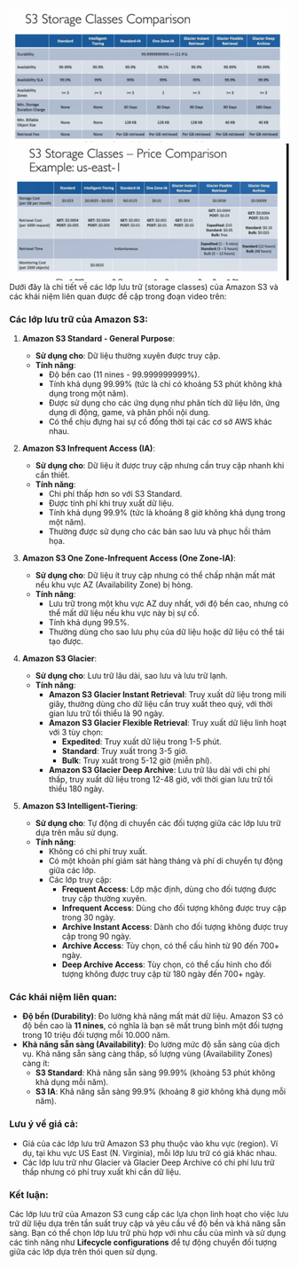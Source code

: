 ![alt text](image/storage-classes.png)
![alt text](image/storage-classe-1.png)
Dưới đây là chi tiết về các lớp lưu trữ (storage classes) của Amazon S3 và các khái niệm liên quan được đề cập trong đoạn video trên:

### Các lớp lưu trữ của Amazon S3:

1. **Amazon S3 Standard - General Purpose**:

   - **Sử dụng cho**: Dữ liệu thường xuyên được truy cập.
   - **Tính năng**:
     - Độ bền cao (11 nines - 99.999999999%).
     - Tính khả dụng 99.99% (tức là chỉ có khoảng 53 phút không khả dụng trong một năm).
     - Được sử dụng cho các ứng dụng như phân tích dữ liệu lớn, ứng dụng di động, game, và phân phối nội dung.
     - Có thể chịu đựng hai sự cố đồng thời tại các cơ sở AWS khác nhau.

2. **Amazon S3 Infrequent Access (IA)**:

   - **Sử dụng cho**: Dữ liệu ít được truy cập nhưng cần truy cập nhanh khi cần thiết.
   - **Tính năng**:
     - Chi phí thấp hơn so với S3 Standard.
     - Được tính phí khi truy xuất dữ liệu.
     - Tính khả dụng 99.9% (tức là khoảng 8 giờ không khả dụng trong một năm).
     - Thường được sử dụng cho các bản sao lưu và phục hồi thảm họa.

3. **Amazon S3 One Zone-Infrequent Access (One Zone-IA)**:

   - **Sử dụng cho**: Dữ liệu ít truy cập nhưng có thể chấp nhận mất mát nếu khu vực AZ (Availability Zone) bị hỏng.
   - **Tính năng**:
     - Lưu trữ trong một khu vực AZ duy nhất, với độ bền cao, nhưng có thể mất dữ liệu nếu khu vực này bị sự cố.
     - Tính khả dụng 99.5%.
     - Thường dùng cho sao lưu phụ của dữ liệu hoặc dữ liệu có thể tái tạo được.

4. **Amazon S3 Glacier**:

   - **Sử dụng cho**: Lưu trữ lâu dài, sao lưu và lưu trữ lạnh.
   - **Tính năng**:
     - **Amazon S3 Glacier Instant Retrieval**: Truy xuất dữ liệu trong mili giây, thường dùng cho dữ liệu cần truy xuất theo quý, với thời gian lưu trữ tối thiểu là 90 ngày.
     - **Amazon S3 Glacier Flexible Retrieval**: Truy xuất dữ liệu linh hoạt với 3 tùy chọn:
       - **Expedited**: Truy xuất dữ liệu trong 1-5 phút.
       - **Standard**: Truy xuất trong 3-5 giờ.
       - **Bulk**: Truy xuất trong 5-12 giờ (miễn phí).
     - **Amazon S3 Glacier Deep Archive**: Lưu trữ lâu dài với chi phí thấp, truy xuất dữ liệu trong 12-48 giờ, với thời gian lưu trữ tối thiểu 180 ngày.

5. **Amazon S3 Intelligent-Tiering**:
   - **Sử dụng cho**: Tự động di chuyển các đối tượng giữa các lớp lưu trữ dựa trên mẫu sử dụng.
   - **Tính năng**:
     - Không có chi phí truy xuất.
     - Có một khoản phí giám sát hàng tháng và phí di chuyển tự động giữa các lớp.
     - Các lớp truy cập:
       - **Frequent Access**: Lớp mặc định, dùng cho đối tượng được truy cập thường xuyên.
       - **Infrequent Access**: Dùng cho đối tượng không được truy cập trong 30 ngày.
       - **Archive Instant Access**: Dành cho đối tượng không được truy cập trong 90 ngày.
       - **Archive Access**: Tùy chọn, có thể cấu hình từ 90 đến 700+ ngày.
       - **Deep Archive Access**: Tùy chọn, có thể cấu hình cho đối tượng không được truy cập từ 180 ngày đến 700+ ngày.

### Các khái niệm liên quan:

- **Độ bền (Durability)**: Đo lường khả năng mất mát dữ liệu. Amazon S3 có độ bền cao là **11 nines**, có nghĩa là bạn sẽ mất trung bình một đối tượng trong 10 triệu đối tượng mỗi 10.000 năm.
- **Khả năng sẵn sàng (Availability)**: Đo lường mức độ sẵn sàng của dịch vụ. Khả năng sẵn sàng càng thấp, số lượng vùng (Availability Zones) càng ít:
  - **S3 Standard**: Khả năng sẵn sàng 99.99% (khoảng 53 phút không khả dụng mỗi năm).
  - **S3 IA**: Khả năng sẵn sàng 99.9% (khoảng 8 giờ không khả dụng mỗi năm).

### Lưu ý về giá cả:

- Giá của các lớp lưu trữ Amazon S3 phụ thuộc vào khu vực (region). Ví dụ, tại khu vực US East (N. Virginia), mỗi lớp lưu trữ có giá khác nhau.
- Các lớp lưu trữ như Glacier và Glacier Deep Archive có chi phí lưu trữ thấp nhưng có phí truy xuất khi cần dữ liệu.

### Kết luận:

Các lớp lưu trữ của Amazon S3 cung cấp các lựa chọn linh hoạt cho việc lưu trữ dữ liệu dựa trên tần suất truy cập và yêu cầu về độ bền và khả năng sẵn sàng. Bạn có thể chọn lớp lưu trữ phù hợp với nhu cầu của mình và sử dụng các tính năng như **Lifecycle configurations** để tự động chuyển đối tượng giữa các lớp dựa trên thói quen sử dụng.

